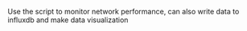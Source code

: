 Use the script to monitor network performance, can also write data to influxdb and make data visualization</br>
